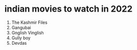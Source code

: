 # indian movies to watch in 2022

1. The Kashmir Files
2. Gangubai
3. Gnglish Vinglish
4. Gully boy
5. Devdas